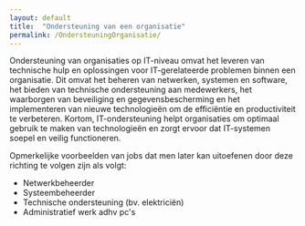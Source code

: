 ```yaml
---
layout: default
title:  "Ondersteuning van een organisatie"
permalink: /OndersteuningOrganisatie/
---
```


Ondersteuning van organisaties op IT-niveau omvat het leveren van technische hulp en oplossingen voor IT-gerelateerde problemen binnen een organisatie. Dit omvat het beheren van netwerken, systemen en software, het bieden van technische ondersteuning aan medewerkers, het waarborgen van beveiliging en gegevensbescherming en het implementeren van nieuwe technologieën om de efficiëntie en productiviteit te verbeteren. Kortom, IT-ondersteuning helpt organisaties om optimaal gebruik te maken van technologieën en zorgt ervoor dat IT-systemen soepel en veilig functioneren.

Opmerkelijke voorbeelden van jobs dat men later kan uitoefenen door deze richting te volgen zijn als volgt:

- Netwerkbeheerder
- Systeembeheerder
- Technische ondersteuning (bv. elektriciën)
- Administratief werk adhv pc's